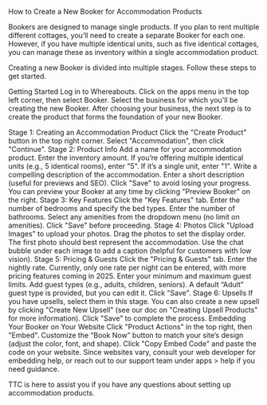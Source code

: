 How to Create a New Booker for Accommodation Products

Bookers are designed to manage single products. If you plan to rent multiple different cottages, you’ll need to create a separate Booker for each one. However, if you have multiple identical units, such as five identical cottages, you can manage these as inventory within a single accommodation product.

Creating a new Booker is divided into multiple stages. Follow these steps to get started.

Getting Started
Log in to Whereabouts.
Click on the apps menu in the top left corner, then select Booker.
Select the business for which you'll be creating the new Booker.
After choosing your business, the next step is to create the product that forms the foundation of your new Booker.

Stage 1: Creating an Accommodation Product
Click the "Create Product" button in the top right corner.
Select "Accommodation", then click "Continue".
Stage 2: Product Info
Add a name for your accommodation product.
Enter the inventory amount. If you’re offering multiple identical units (e.g., 5 identical rooms), enter "5". If it’s a single unit, enter "1".
Write a compelling description of the accommodation.
Enter a short description (useful for previews and SEO).
Click "Save" to avoid losing your progress.
You can preview your Booker at any time by clicking "Preview Booker" on the right.
Stage 3: Key Features
Click the "Key Features" tab.
Enter the number of bedrooms and specify the bed types.
Enter the number of bathrooms.
Select any amenities from the dropdown menu (no limit on amenities).
Click "Save" before proceeding.
Stage 4: Photos
Click "Upload Images" to upload your photos.
Drag the photos to set the display order. The first photo should best represent the accommodation.
Use the chat bubble under each image to add a caption (helpful for customers with low vision).
Stage 5: Pricing & Guests
Click the "Pricing & Guests" tab.
Enter the nightly rate. Currently, only one rate per night can be entered, with more pricing features coming in 2025.
Enter your minimum and maximum guest limits.
Add guest types (e.g., adults, children, seniors). A default “Adult” guest type is provided, but you can edit it.
Click "Save".
Stage 6: Upsells
If you have upsells, select them in this stage. You can also create a new upsell by clicking "Create New Upsell" (see our doc on "Creating Upsell Products" for more information).
Click "Save" to complete the process.
Embedding Your Booker on Your Website
Click "Product Actions" in the top right, then "Embed".
Customize the “Book Now” button to match your site’s design (adjust the color, font, and shape).
Click "Copy Embed Code" and paste the code on your website.
Since websites vary, consult your web developer for embedding help, or reach out to our support team under apps > help if you need guidance.

TTC is here to assist you if you have any questions about setting up accommodation products.
